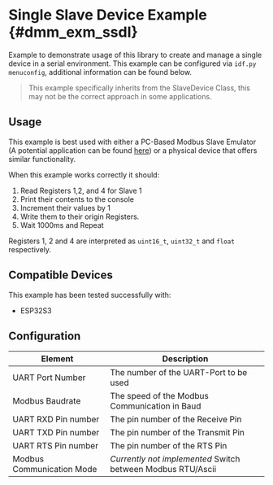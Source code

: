 # Single Slave Device Example {#dmm_exm_ssdI}

Example to demonstrate usage of this library to create and manage a single device in a serial environment.
This example can be configured via `idf.py menuconfig`, additional information can be found below.

> This example specifically inherits from the SlaveDevice Class, this may not be the correct approach in
> some applications.

## Usage

This example is best used with either a PC-Based Modbus Slave Emulator (A potential application can be found
[here](https://www.modbustools.com/modbus_slave.html)) or a physical device that offers similar functionality.

When this example works correctly it should:
1. Read Registers 1,2, and 4 for Slave 1
2. Print their contents to the console
3. Increment their values by 1
4. Write them to their origin Registers.
5. Wait 1000ms and Repeat

Registers 1, 2 and 4 are interpreted as `uint16_t`, `uint32_t` and `float` respectively.

## Compatible Devices

This example has been tested successfully with:
- ESP32S3

## Configuration

| Element                   | Description                                                 |
|---------------------------|-------------------------------------------------------------|
| UART Port Number          | The number of the UART-Port to be used                      |
| Modbus Baudrate           | The speed of the Modbus Communication in Baud               |
| UART RXD Pin number       | The pin number of the Receive Pin                           |
| UART TXD Pin number       | The pin number of the Transmit Pin                          |
| UART RTS Pin number       | The pin number of the RTS Pin                               |
| Modbus Communication Mode | *Currently not implemented* Switch between Modbus RTU/Ascii |
